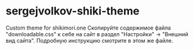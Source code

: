 # sergejvolkov-shiki-theme
Custom theme for shikimori.one
Скопируйте содержимое файла "downloadable.css" к себе на сайт в раздел "Настройки" -> "Внешний вид сайта".
Подробную инструкцию смотрите в этом же файле.
